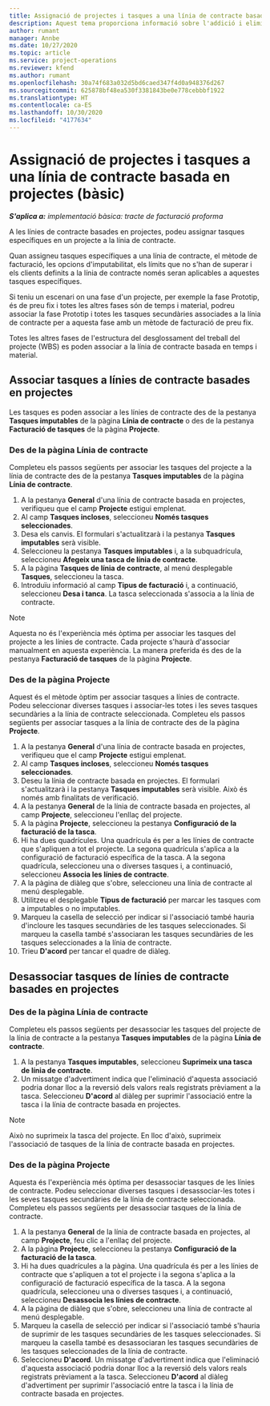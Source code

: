 ```yaml
---
title: Assignació de projectes i tasques a una línia de contracte basada en projectes (bàsic)
description: Aquest tema proporciona informació sobre l'addició i eliminació de projectes i tasques a una línia de contracte.
author: rumant
manager: Annbe
ms.date: 10/27/2020
ms.topic: article
ms.service: project-operations
ms.reviewer: kfend
ms.author: rumant
ms.openlocfilehash: 30a74f683a032d5bd6caed347f4d0a948376d267
ms.sourcegitcommit: 625878bf48ea530f3381843be0e778cebbbf1922
ms.translationtype: HT
ms.contentlocale: ca-ES
ms.lasthandoff: 10/30/2020
ms.locfileid: "4177634"
---
```

# <a name="map-projects-and-tasks-to-a-project-based-contract-line---lite"></a>Assignació de projectes i tasques a una línia de contracte basada en projectes (bàsic)

_**S'aplica a:** implementació bàsica: tracte de facturació proforma_

A les línies de contracte basades en projectes, podeu assignar tasques específiques en un projecte a la línia de contracte.

Quan assigneu tasques específiques a una línia de contracte, el mètode de facturació, les opcions d'imputabilitat, els límits que no s'han de superar i els clients definits a la línia de contracte només seran aplicables a aquestes tasques específiques.

Si teniu un escenari on una fase d'un projecte, per exemple la fase Prototip, és de preu fix i totes les altres fases són de temps i material, podreu associar la fase Prototip i totes les tasques secundàries associades a la línia de contracte per a aquesta fase amb un mètode de facturació de preu fix.

Totes les altres fases de l'estructura del desglossament del treball del projecte (WBS) es poden associar a la línia de contracte basada en temps i material.

## <a name="associate-tasks-to-project-based-contract-lines"></a>Associar tasques a línies de contracte basades en projectes

Les tasques es poden associar a les línies de contracte des de la pestanya **Tasques imputables** de la pàgina **Línia de contracte** o des de la pestanya **Facturació de tasques** de la pàgina **Projecte**.

### <a name="from-the-contract-line-page"></a>Des de la pàgina Línia de contracte

Completeu els passos següents per associar les tasques del projecte a la línia de contracte des de la pestanya **Tasques imputables** de la pàgina **Línia de contracte**.

1. A la pestanya **General** d'una línia de contracte basada en projectes, verifiqueu que el camp **Projecte** estigui emplenat.
2. Al camp **Tasques incloses**, seleccioneu **Només tasques seleccionades**.
3. Desa els canvis. El formulari s'actualitzarà i la pestanya **Tasques imputables** serà visible.
4. Seleccioneu la pestanya **Tasques imputables** i, a la subquadrícula, seleccioneu **Afegeix una tasca de línia de contracte**.
5. A la pàgina **Tasques de línia de contracte**, al menú desplegable **Tasques**, seleccioneu la tasca. 
6. Introduïu informació al camp **Tipus de facturació** i, a continuació, seleccioneu **Desa i tanca**. La tasca seleccionada s'associa a la línia de contracte.

> [!NOTE]
> Aquesta no és l'experiència més òptima per associar les tasques del projecte a les línies de contracte. Cada projecte s'haurà d'associar manualment en aquesta experiència. La manera preferida és des de la pestanya **Facturació de tasques** de la pàgina **Projecte**.

### <a name="from-the-project-page"></a>Des de la pàgina Projecte

Aquest és el mètode òptim per associar tasques a línies de contracte. Podeu seleccionar diverses tasques i associar-les totes i les seves tasques secundàries a la línia de contracte seleccionada. Completeu els passos següents per associar tasques a la línia de contracte des de la pàgina **Projecte**.

1. A la pestanya **General** d'una línia de contracte basada en projectes, verifiqueu que el camp **Projecte** estigui emplenat.
2. Al camp **Tasques incloses**, seleccioneu **Només tasques seleccionades**.
3. Deseu la línia de contracte basada en projectes. El formulari s'actualitzarà i la pestanya **Tasques imputables** serà visible. Això és només amb finalitats de verificació.
4. A la pestanya **General** de la línia de contracte basada en projectes, al camp **Projecte**, seleccioneu l'enllaç del projecte.
5. A la pàgina **Projecte**, seleccioneu la pestanya **Configuració de la facturació de la tasca**.
6. Hi ha dues quadrícules. Una quadrícula és per a les línies de contracte que s'apliquen a tot el projecte. La segona quadrícula s'aplica a la configuració de facturació específica de la tasca. A la segona quadrícula, seleccioneu una o diverses tasques i, a continuació, seleccioneu **Associa les línies de contracte**.
7. A la pàgina de diàleg que s'obre, seleccioneu una línia de contracte al menú desplegable.
8. Utilitzeu el desplegable **Tipus de facturació** per marcar les tasques com a imputables o no imputables.
9. Marqueu la casella de selecció per indicar si l'associació també hauria d'incloure les tasques secundàries de les tasques seleccionades. Si marqueu la casella també s'associaran les tasques secundàries de les tasques seleccionades a la línia de contracte.
10. Trieu **D'acord** per tancar el quadre de diàleg.

## <a name="unassociate-tasks-from-project-based-contract-lines"></a>Desassociar tasques de línies de contracte basades en projectes

### <a name="from-the-contract-line-page"></a>Des de la pàgina Línia de contracte

Completeu els passos següents per desassociar les tasques del projecte de la línia de contracte a la pestanya **Tasques imputables** de la pàgina **Línia de contracte**.

1. A la pestanya **Tasques imputables**, seleccioneu **Suprimeix una tasca de línia de contracte**.
2. Un missatge d'advertiment indica que l'eliminació d'aquesta associació podria donar lloc a la reversió dels valors reals registrats prèviament a la tasca. Seleccioneu **D'acord** al diàleg per suprimir l'associació entre la tasca i la línia de contracte basada en projectes. 

> [!NOTE]
> Això no suprimeix la tasca del projecte. En lloc d'això, suprimeix l'associació de tasques de la línia de contracte basada en projectes.

### <a name="from-the-project-page"></a>Des de la pàgina Projecte

Aquesta és l'experiència més òptima per desassociar tasques de les línies de contracte. Podeu seleccionar diverses tasques i desassociar-les totes i les seves tasques secundàries de la línia de contracte seleccionada. Completeu els passos següents per desassociar tasques de la línia de contracte.

1. A la pestanya **General** de la línia de contracte basada en projectes, al camp **Projecte**, feu clic a l'enllaç del projecte.
2. A la pàgina **Projecte**, seleccioneu la pestanya **Configuració de la facturació de la tasca**.
3. Hi ha dues quadrícules a la pàgina. Una quadrícula és per a les línies de contracte que s'apliquen a tot el projecte i la segona s'aplica a la configuració de facturació específica de la tasca. A la segona quadrícula, seleccioneu una o diverses tasques i, a continuació, seleccioneu **Desassocia les línies de contracte**.
4. A la pàgina de diàleg que s'obre, seleccioneu una línia de contracte al menú desplegable.
5. Marqueu la casella de selecció per indicar si l'associació també s'hauria de suprimir de les tasques secundàries de les tasques seleccionades. Si marqueu la casella també es desassociaran les tasques secundàries de les tasques seleccionades de la línia de contracte.
6. Seleccioneu **D'acord**. Un missatge d'advertiment indica que l'eliminació d'aquesta associació podria donar lloc a la reversió dels valors reals registrats prèviament a la tasca. Seleccioneu **D'acord** al diàleg d'advertiment per suprimir l'associació entre la tasca i la línia de contracte basada en projectes.
